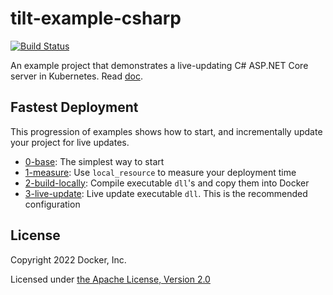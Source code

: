 # tilt-example-csharp

[![Build Status](https://circleci.com/gh/tilt-dev/tilt-example-csharp/tree/master.svg?style=shield)](https://circleci.com/gh/tilt-dev/tilt-example-csharp)

An example project that demonstrates a live-updating C# ASP.NET Core server in Kubernetes. Read [doc](https://docs.tilt.dev/example_csharp.html).

## Fastest Deployment

This progression of examples shows how to start, and incrementally update
your project for live updates.

- [0-base](0-base): The simplest way to start
- [1-measure](1-measure): Use `local_resource` to measure your deployment time
- [2-build-locally](2-build-locally): Compile executable `dll`'s and copy them into Docker
- [3-live-update](3-live-update): Live update executable `dll`. This is the recommended configuration

## License

Copyright 2022 Docker, Inc.

Licensed under [the Apache License, Version 2.0](LICENSE)
